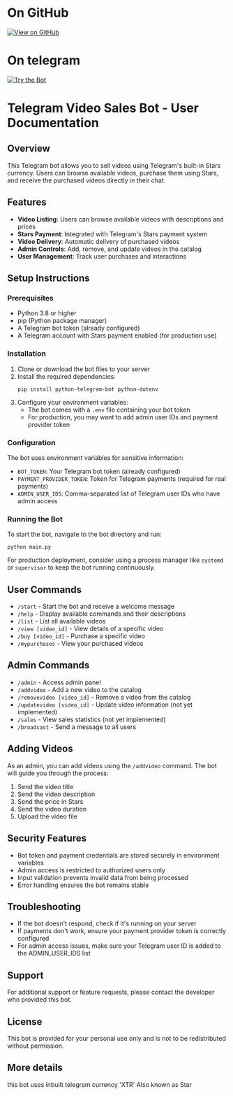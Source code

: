 # On GitHub

[![View on GitHub](https://img.shields.io/badge/Source-GitHub-black?style=for-the-badge&logo=github)](https://github.com/NotHemraj/TELEGRAM-VIDEO-SELLER)

# On telegram 
[![Try the Bot](https://img.shields.io/badge/Live%20Bot-Seller__bot-blue?style=for-the-badge&logo=telegram)](https://t.me/Advance_video_bot)

# Telegram Video Sales Bot - User Documentation

## Overview

This Telegram bot allows you to sell videos using Telegram's built-in Stars currency. Users can browse available videos, purchase them using Stars, and receive the purchased videos directly in their chat.

## Features

- **Video Listing**: Users can browse available videos with descriptions and prices
- **Stars Payment**: Integrated with Telegram's Stars payment system
- **Video Delivery**: Automatic delivery of purchased videos
- **Admin Controls**: Add, remove, and update videos in the catalog
- **User Management**: Track user purchases and interactions

## Setup Instructions

### Prerequisites

- Python 3.8 or higher
- pip (Python package manager)
- A Telegram bot token (already configured)
- A Telegram account with Stars payment enabled (for production use)

### Installation

1. Clone or download the bot files to your server
2. Install the required dependencies:
   ```
   pip install python-telegram-bot python-dotenv
   ```
3. Configure your environment variables:
   - The bot comes with a `.env` file containing your bot token
   - For production, you may want to add admin user IDs and payment provider token

### Configuration

The bot uses environment variables for sensitive information:

- `BOT_TOKEN`: Your Telegram bot token (already configured)
- `PAYMENT_PROVIDER_TOKEN`: Token for Telegram payments (required for real payments)
- `ADMIN_USER_IDS`: Comma-separated list of Telegram user IDs who have admin access

### Running the Bot

To start the bot, navigate to the bot directory and run:

```
python main.py
```

For production deployment, consider using a process manager like `systemd` or `supervisor` to keep the bot running continuously.

## User Commands

- `/start` - Start the bot and receive a welcome message
- `/help` - Display available commands and their descriptions
- `/list` - List all available videos
- `/view [video_id]` - View details of a specific video
- `/buy [video_id]` - Purchase a specific video
- `/mypurchases` - View your purchased videos

## Admin Commands

- `/admin` - Access admin panel
- `/addvideo` - Add a new video to the catalog
- `/removevideo [video_id]` - Remove a video from the catalog
- `/updatevideo [video_id]` - Update video information (not yet implemented)
- `/sales` - View sales statistics (not yet implemented)
- `/broadcast` - Send a message to all users

## Adding Videos

As an admin, you can add videos using the `/addvideo` command. The bot will guide you through the process:

1. Send the video title
2. Send the video description
3. Send the price in Stars
4. Send the video duration
5. Upload the video file

## Security Features

- Bot token and payment credentials are stored securely in environment variables
- Admin access is restricted to authorized users only
- Input validation prevents invalid data from being processed
- Error handling ensures the bot remains stable

## Troubleshooting

- If the bot doesn't respond, check if it's running on your server
- If payments don't work, ensure your payment provider token is correctly configured
- For admin access issues, make sure your Telegram user ID is added to the ADMIN_USER_IDS list

## Support

For additional support or feature requests, please contact the developer who provided this bot.

## License

This bot is provided for your personal use only and is not to be redistributed without permission.
## More details

this bot uses inbuilt telegram currency 'XTR' Also known as Star
